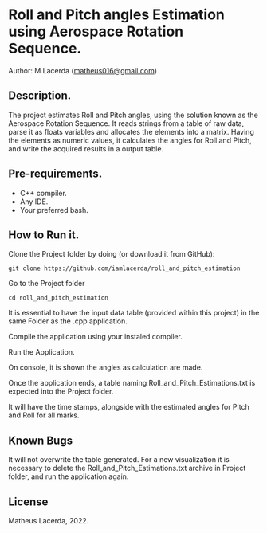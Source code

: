 # Roll and Pitch angles Estimation using Aerospace Rotation Sequence.
Author: M Lacerda (matheus016@gmail.com)

## Description.
The project estimates Roll and Pitch angles, using the solution known as the Aerospace Rotation Sequence.
It reads strings from a table of raw data, parse it as floats variables and allocates the elements into a matrix.
Having the elements as numeric values, it calculates the angles for Roll and Pitch, and write the acquired results in a output table.

## Pre-requirements.
- C++ compiler.
- Any IDE.
- Your preferred bash.

## How to Run it.
Clone the Project folder by doing (or download it from GitHub):
```
git clone https://github.com/iamlacerda/roll_and_pitch_estimation
```
Go to the Project folder 
```
cd roll_and_pitch_estimation
```
It is essential to have the input data table (provided within this project) in the same Folder as the .cpp application.

Compile the application using your instaled compiler.

Run the Application.

On console, it is shown the angles as calculation are made.

Once the application ends, a table naming Roll_and_Pitch_Estimations.txt is expected into the Project folder.

It will have the time stamps, alongside with the estimated angles for Pitch and Roll for all marks.


## Known Bugs
It will not overwrite the table generated. For a new visualization it is necessary to delete the Roll_and_Pitch_Estimations.txt archive in Project folder, and run the application again.

## License

Matheus Lacerda, 2022.
